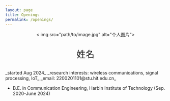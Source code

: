 ```yaml
---
layout: page
title: Openings
permalink: /openings/
---
```



<div align="center">
  < img src="path/to/image.jpg" alt="个人图片">
</div>

<br>
<p align="center">
  <span style="font-size: 2em;">姓名</span>
</p >
<br>
_started Aug 2024_  
_research interests: wireless communications, signal processing, IoT_  
_email: 2200201101@stu.hit.edu.cn_  

- B.E. in Communication Engineering, Harbin Institute of Technology (Sep. 2020-June 2024)
